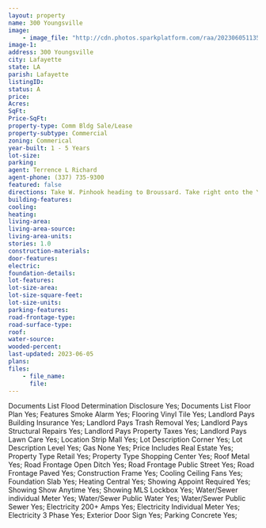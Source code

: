 ```yaml
---
layout: property
name: 300 Youngsville 
image:
    - image_file: "http://cdn.photos.sparkplatform.com/raa/20230605113551089030000000.jpg"
image-1:
address: 300 Youngsville 
city: Lafayette
state: LA
parish: Lafayette
listingID: 
status: A
price: 
Acres: 
SqFt: 
Price-SqFt: 
property-type: Comm Bldg Sale/Lease
property-subtype: Commercial
zoning: Commerical
year-built: 1 - 5 Years
lot-size: 
parking: 
agent: Terrence L Richard
agent-phone: (337) 735-9300
featured: false
directions: Take W. Pinhook heading to Broussard. Take right onto the Youngsville HWY. Shopping center will be on left. Will have to turn right onto Medical Park to access property
building-features: 
cooling: 
heating: 
living-area: 
living-area-source: 
living-area-units: 
stories: 1.0
construction-materials: 
door-features: 
electric: 
foundation-details: 
lot-features: 
lot-size-area: 
lot-size-square-feet: 
lot-size-units: 
parking-features: 
road-frontage-type: 
road-surface-type: 
roof: 
water-source: 
wooded-percent: 
last-updated: 2023-06-05
plans: 
files:
    - file_name:
      file:
---
```

Documents List	Flood Determination Disclosure	Yes;
Documents List	Floor Plan	Yes;
Features	Smoke Alarm	Yes;
Flooring	Vinyl Tile	Yes;
Landlord Pays	Building Insurance	Yes;
Landlord Pays	Trash Removal	Yes;
Landlord Pays	Structural Repairs	Yes;
Landlord Pays	Property Taxes	Yes;
Landlord Pays	Lawn Care	Yes;
Location	Strip Mall	Yes;
Lot Description	Corner	Yes;
Lot Description	Level	Yes;
Gas	None	Yes;
Price Includes	Real Estate	Yes;
Property Type	Retail	Yes;
Property Type	Shopping Center	Yes;
Roof	Metal	Yes;
Road Frontage	Open Ditch	Yes;
Road Frontage	Public Street	Yes;
Road Frontage	Paved	Yes;
Construction	Frame	Yes;
Cooling	Ceiling Fans	Yes;
Foundation	Slab	Yes;
Heating	Central	Yes;
Showing	Appoint Required	Yes;
Showing	Show Anytime	Yes;
Showing	MLS Lockbox	Yes;
Water/Sewer	individual Meter	Yes;
Water/Sewer	Public Water	Yes;
Water/Sewer	Public Sewer	Yes;
Electricity	200+ Amps	Yes;
Electricity	Individual Meter	Yes;
Electricity	3 Phase	Yes;
Exterior	Door Sign	Yes;
Parking	Concrete	Yes;

